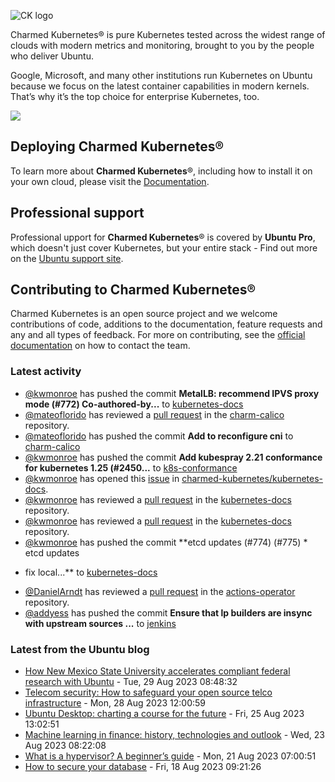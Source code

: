 ![CK logo](https://assets.ubuntu.com/v1/451d4cf4-Charmed+Kubernetes_RGB_onWhite_2022.svg)

Charmed Kubernetes® is pure Kubernetes tested across the widest range of clouds with modern metrics and monitoring, brought to you by the people who deliver Ubuntu.

Google, Microsoft, and many other institutions run Kubernetes on Ubuntu because we focus on the latest container capabilities in modern kernels. That’s why it’s the top choice for enterprise Kubernetes, too.

![](https://assets.ubuntu.com/v1/843c77b6-juju-at-a-glace.svg)

## Deploying Charmed Kubernetes®

To learn more about **Charmed Kubernetes**®, including how to install it on your own cloud, please visit the [Documentation][docs].

## Professional support

Professional upport for **Charmed Kubernetes**® is covered by **Ubuntu Pro**, which doesn't just cover Kubernetes, but your entire stack - Find out more on the [Ubuntu support site](https://ubuntu.com/support).

## Contributing to Charmed Kubernetes®

Charmed Kubernetes is an open source project and we welcome contributions of code, additions to the documentation, feature requests and any and all types of feedback. For more on contributing, see the [official documentation][get-in-touch] on how to contact the team.

<!-- LINKS -->
[docs]: https://ubuntu.com/kubernetes/docs
[get-in-touch]: https://ubuntu.com/kubernetes/docs/get-in-touch

### Latest activity

<!-- activity starts -->
 - [@kwmonroe](https://github.com/kwmonroe) has pushed the commit **MetalLB: recommend IPVS proxy mode (#772)  Co-authored-by...** to [kubernetes-docs](https://github.com/charmed-kubernetes/kubernetes-docs)
 - [@mateoflorido](https://github.com/mateoflorido) has reviewed a [pull request](https://github.com/charmed-kubernetes/charm-calico/pull/103) in the [charm-calico](https://github.com/charmed-kubernetes/charm-calico) repository.
 - [@mateoflorido](https://github.com/mateoflorido) has pushed the commit **Add  to reconfigure cni** to [charm-calico](https://github.com/charmed-kubernetes/charm-calico)
 - [@kwmonroe](https://github.com/kwmonroe) has pushed the commit **Add kubespray 2.21 conformance for kubernetes 1.25 (#2450...** to [k8s-conformance](https://github.com/charmed-kubernetes/k8s-conformance)
 - [@kwmonroe](https://github.com/kwmonroe) has opened this [issue](https://github.com/charmed-kubernetes/kubernetes-docs/issues/787) in [charmed-kubernetes/kubernetes-docs](https://api.github.com/repos/charmed-kubernetes/kubernetes-docs).
 - [@kwmonroe](https://github.com/kwmonroe) has reviewed a [pull request](https://github.com/charmed-kubernetes/kubernetes-docs/pull/772) in the [kubernetes-docs](https://github.com/charmed-kubernetes/kubernetes-docs) repository.
 - [@kwmonroe](https://github.com/kwmonroe) has reviewed a [pull request](https://github.com/charmed-kubernetes/kubernetes-docs/pull/772) in the [kubernetes-docs](https://github.com/charmed-kubernetes/kubernetes-docs) repository.
 - [@kwmonroe](https://github.com/kwmonroe) has pushed the commit **etcd updates (#774) (#775)  * etcd updates  * fix local...** to [kubernetes-docs](https://github.com/charmed-kubernetes/kubernetes-docs)
 - [@DanielArndt](https://github.com/DanielArndt) has reviewed a [pull request](https://github.com/charmed-kubernetes/actions-operator/pull/59) in the [actions-operator](https://github.com/charmed-kubernetes/actions-operator) repository.
 - [@addyess](https://github.com/addyess) has pushed the commit **Ensure that lp builders are insync with upstream sources ...** to [jenkins](https://github.com/charmed-kubernetes/jenkins)
<!-- activity ends -->

<!-- roadmap starts -->

<!-- roadmap ends -->

### Latest from the Ubuntu blog

<!-- blog starts -->
* [How New Mexico State University accelerates compliant federal research with Ubuntu](https://ubuntu.com//blog/how-new-mexico-state-university-accelerates-compliant-federal-research-with-ubuntu) - Tue, 29 Aug 2023 08:48:32 
* [Telecom security: How to safeguard your open source telco infrastructure](https://ubuntu.com//blog/telecom-security-how-to-safeguard-your-open-source-telco-infrastructure) - Mon, 28 Aug 2023 12:00:59 
* [Ubuntu Desktop: charting a course for the future](https://ubuntu.com//blog/ubuntu-desktop-charting-a-course-for-the-future) - Fri, 25 Aug 2023 13:02:51 
* [Machine learning in finance: history, technologies and outlook](https://ubuntu.com//blog/machine-learning-in-finance-history-technologies-and-outlook) - Wed, 23 Aug 2023 08:22:08 
* [What is a hypervisor? A beginner’s guide](https://ubuntu.com//blog/hypervisor) - Mon, 21 Aug 2023 07:00:51 
* [How to secure your database](https://ubuntu.com//blog/secure-database) - Fri, 18 Aug 2023 09:21:26 
<!-- blog ends -->
